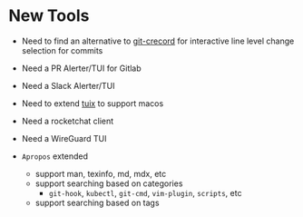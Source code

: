 # New Tools

- Need to find an alternative to [git-crecord](https://github.com/andrewshadura/git-crecord) for interactive line level change selection for commits
- Need a PR Alerter/TUI for Gitlab
- Need a Slack Alerter/TUI
- Need to extend [tuix](https://github.com/pythops/tuix?tab=readme-ov-file) to support macos
- Need a rocketchat client
- Need a WireGuard TUI

- `Apropos` extended
  - support man, texinfo, md, mdx, etc
  - support searching based on categories
    - `git-hook`, `kubectl`, `git-cmd`, `vim-plugin`, `scripts`, etc
  - support searching based on tags
